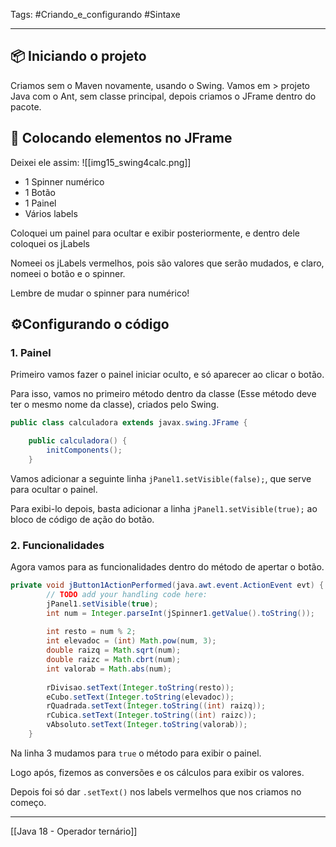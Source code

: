 Tags: #Criando_e_configurando #Sintaxe 

---

## 📦 Iniciando o projeto

Criamos sem o Maven novamente, usando o Swing. Vamos em > projeto Java com o Ant, sem classe principal, depois criamos o JFrame dentro do pacote.

## 🔨 Colocando elementos no JFrame

Deixei ele assim:
![[img15_swing4calc.png]]

- 1 Spinner numérico
- 1 Botão
- 1 Painel
- Vários labels

Coloquei um painel para ocultar e exibir posteriormente, e dentro dele coloquei os jLabels

Nomeei os jLabels vermelhos, pois são valores que serão mudados, e claro, nomeei o botão e o spinner.

Lembre de mudar o spinner para numérico!

## ⚙Configurando o código

### 1. Painel

Primeiro vamos fazer o painel iniciar oculto, e só aparecer ao clicar o botão.

Para isso, vamos no primeiro método dentro da classe (Esse método deve ter o mesmo nome da classe), criados pelo Swing.

```java
public class calculadora extends javax.swing.JFrame {

    public calculadora() {
        initComponents();
    }

```

Vamos adicionar a seguinte linha `jPanel1.setVisible(false);`, que serve para ocultar o painel.

Para exibi-lo depois, basta adicionar a linha `jPanel1.setVisible(true);` ao bloco de código de ação do botão.

### 2. Funcionalidades

Agora vamos para as funcionalidades dentro do método de apertar o botão.

```java
private void jButton1ActionPerformed(java.awt.event.ActionEvent evt) {                                         
        // TODO add your handling code here:
        jPanel1.setVisible(true);
        int num = Integer.parseInt(jSpinner1.getValue().toString());
        
        int resto = num % 2;
        int elevadoc = (int) Math.pow(num, 3);
        double raizq = Math.sqrt(num);
        double raizc = Math.cbrt(num);
        int valorab = Math.abs(num);
        
        rDivisao.setText(Integer.toString(resto));
        eCubo.setText(Integer.toString(elevadoc));
        rQuadrada.setText(Integer.toString((int) raizq));
        rCubica.setText(Integer.toString((int) raizc));
        vAbsoluto.setText(Integer.toString(valorab));
    }
```

Na linha 3 mudamos para `true` o método para exibir o painel.

Logo após, fizemos as conversões e os cálculos para exibir os valores.

Depois foi só dar `.setText()` nos labels vermelhos que nos criamos no começo.

---

[[Java 18 - Operador ternário]]